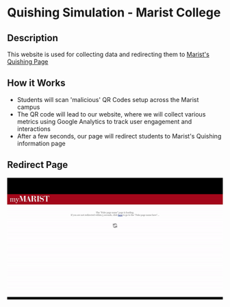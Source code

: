 # Quishing Simulation - Marist College

## Description 

This website is used for collecting data and redirecting them to [Marist's Quishing Page](https://www.marist.edu/information-security/cyber-qr)

## How it Works

- Students will scan 'malicious' QR Codes setup across the Marist campus
- The QR code will lead to our website, where we will collect various metrics using Google Analytics to track user engagement and interactions
- After a few seconds, our page will redirect students to Marist's Quishing information page

## Redirect Page
![Redirect Page](https://github.com/EthanOndreicka/cyber-capping/blob/main/assets/website-working.gif)
